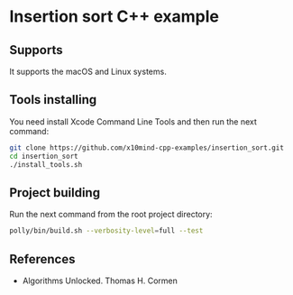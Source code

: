 # Insertion sort C++ example
## Supports
It supports the macOS and Linux systems.

## Tools installing
You need install Xcode Command Line Tools and then 
run the next command:

```bash
git clone https://github.com/x10mind-cpp-examples/insertion_sort.git
cd insertion_sort
./install_tools.sh
```

## Project building 
Run the next command from the root project directory:

```bash
polly/bin/build.sh --verbosity-level=full --test
```

## References

- Algorithms Unlocked. Thomas H. Cormen

